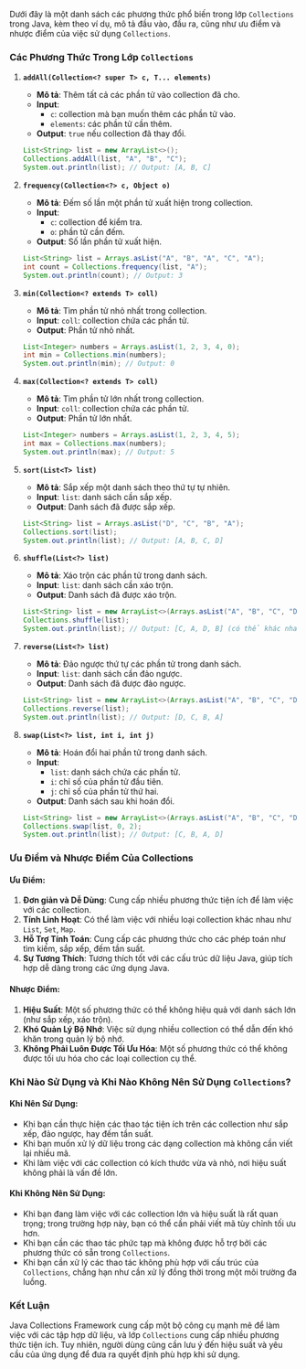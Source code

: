 Dưới đây là một danh sách các phương thức phổ biến trong lớp `Collections` trong Java, kèm theo ví dụ, mô tả đầu vào, đầu ra, cũng như ưu điểm và nhược điểm của việc sử dụng `Collections`.

### Các Phương Thức Trong Lớp `Collections`

1. **`addAll(Collection<? super T> c, T... elements)`**
   - **Mô tả**: Thêm tất cả các phần tử vào collection đã cho.
   - **Input**: 
     - `c`: collection mà bạn muốn thêm các phần tử vào.
     - `elements`: các phần tử cần thêm.
   - **Output**: `true` nếu collection đã thay đổi.

   ```java
   List<String> list = new ArrayList<>();
   Collections.addAll(list, "A", "B", "C");
   System.out.println(list); // Output: [A, B, C]
   ```

2. **`frequency(Collection<?> c, Object o)`**
   - **Mô tả**: Đếm số lần một phần tử xuất hiện trong collection.
   - **Input**:
     - `c`: collection để kiểm tra.
     - `o`: phần tử cần đếm.
   - **Output**: Số lần phần tử xuất hiện.

   ```java
   List<String> list = Arrays.asList("A", "B", "A", "C", "A");
   int count = Collections.frequency(list, "A");
   System.out.println(count); // Output: 3
   ```

3. **`min(Collection<? extends T> coll)`**
   - **Mô tả**: Tìm phần tử nhỏ nhất trong collection.
   - **Input**: `coll`: collection chứa các phần tử.
   - **Output**: Phần tử nhỏ nhất.

   ```java
   List<Integer> numbers = Arrays.asList(1, 2, 3, 4, 0);
   int min = Collections.min(numbers);
   System.out.println(min); // Output: 0
   ```

4. **`max(Collection<? extends T> coll)`**
   - **Mô tả**: Tìm phần tử lớn nhất trong collection.
   - **Input**: `coll`: collection chứa các phần tử.
   - **Output**: Phần tử lớn nhất.

   ```java
   List<Integer> numbers = Arrays.asList(1, 2, 3, 4, 5);
   int max = Collections.max(numbers);
   System.out.println(max); // Output: 5
   ```

5. **`sort(List<T> list)`**
   - **Mô tả**: Sắp xếp một danh sách theo thứ tự tự nhiên.
   - **Input**: `list`: danh sách cần sắp xếp.
   - **Output**: Danh sách đã được sắp xếp.

   ```java
   List<String> list = Arrays.asList("D", "C", "B", "A");
   Collections.sort(list);
   System.out.println(list); // Output: [A, B, C, D]
   ```

6. **`shuffle(List<?> list)`**
   - **Mô tả**: Xáo trộn các phần tử trong danh sách.
   - **Input**: `list`: danh sách cần xáo trộn.
   - **Output**: Danh sách đã được xáo trộn.

   ```java
   List<String> list = new ArrayList<>(Arrays.asList("A", "B", "C", "D"));
   Collections.shuffle(list);
   System.out.println(list); // Output: [C, A, D, B] (có thể khác nhau mỗi lần)
   ```

7. **`reverse(List<?> list)`**
   - **Mô tả**: Đảo ngược thứ tự các phần tử trong danh sách.
   - **Input**: `list`: danh sách cần đảo ngược.
   - **Output**: Danh sách đã được đảo ngược.

   ```java
   List<String> list = new ArrayList<>(Arrays.asList("A", "B", "C", "D"));
   Collections.reverse(list);
   System.out.println(list); // Output: [D, C, B, A]
   ```

8. **`swap(List<?> list, int i, int j)`**
   - **Mô tả**: Hoán đổi hai phần tử trong danh sách.
   - **Input**: 
     - `list`: danh sách chứa các phần tử.
     - `i`: chỉ số của phần tử đầu tiên.
     - `j`: chỉ số của phần tử thứ hai.
   - **Output**: Danh sách sau khi hoán đổi.

   ```java
   List<String> list = new ArrayList<>(Arrays.asList("A", "B", "C", "D"));
   Collections.swap(list, 0, 2);
   System.out.println(list); // Output: [C, B, A, D]
   ```

### Ưu Điểm và Nhược Điểm Của Collections

#### Ưu Điểm:
1. **Đơn giản và Dễ Dùng**: Cung cấp nhiều phương thức tiện ích để làm việc với các collection.
2. **Tính Linh Hoạt**: Có thể làm việc với nhiều loại collection khác nhau như `List`, `Set`, `Map`.
3. **Hỗ Trợ Tính Toán**: Cung cấp các phương thức cho các phép toán như tìm kiếm, sắp xếp, đếm tần suất.
4. **Sự Tương Thích**: Tương thích tốt với các cấu trúc dữ liệu Java, giúp tích hợp dễ dàng trong các ứng dụng Java.

#### Nhược Điểm:
1. **Hiệu Suất**: Một số phương thức có thể không hiệu quả với danh sách lớn (như sắp xếp, xáo trộn).
2. **Khó Quản Lý Bộ Nhớ**: Việc sử dụng nhiều collection có thể dẫn đến khó khăn trong quản lý bộ nhớ.
3. **Không Phải Luôn Được Tối Ưu Hóa**: Một số phương thức có thể không được tối ưu hóa cho các loại collection cụ thể.

### Khi Nào Sử Dụng và Khi Nào Không Nên Sử Dụng `Collections`?

#### Khi Nên Sử Dụng:
- Khi bạn cần thực hiện các thao tác tiện ích trên các collection như sắp xếp, đảo ngược, hay đếm tần suất.
- Khi bạn muốn xử lý dữ liệu trong các dạng collection mà không cần viết lại nhiều mã.
- Khi làm việc với các collection có kích thước vừa và nhỏ, nơi hiệu suất không phải là vấn đề lớn.

#### Khi Không Nên Sử Dụng:
- Khi bạn đang làm việc với các collection lớn và hiệu suất là rất quan trọng; trong trường hợp này, bạn có thể cần phải viết mã tùy chỉnh tối ưu hơn.
- Khi bạn cần các thao tác phức tạp mà không được hỗ trợ bởi các phương thức có sẵn trong `Collections`.
- Khi bạn cần xử lý các thao tác không phù hợp với cấu trúc của `Collections`, chẳng hạn như cần xử lý đồng thời trong một môi trường đa luồng.

### Kết Luận
Java Collections Framework cung cấp một bộ công cụ mạnh mẽ để làm việc với các tập hợp dữ liệu, và lớp `Collections` cung cấp nhiều phương thức tiện ích. Tuy nhiên, người dùng cũng cần lưu ý đến hiệu suất và yêu cầu của ứng dụng để đưa ra quyết định phù hợp khi sử dụng.